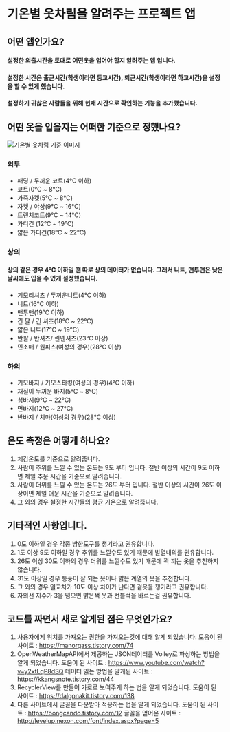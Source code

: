 # 기온별 옷차림을 알려주는 프로젝트 앱

## 어떤 앱인가요?

#### 설정한 외출시간을 토대로 어떤옷을 입어야 할지 알려주는 앱 입니다.
#### 설정한 시간은 출근시간(학생이라면 등교시간), 퇴근시간(학생이라면 하교시간)을 설정을 할 수 있게 했습니다.
#### 설정하기 귀찮은 사람들을 위해 현재 시간으로 확인하는 기능을 추가했습니다.

## 어떤 옷을 입을지는 어떠한 기준으로 정했나요?

![기온별 옷차림 기준 이미지](https://user-images.githubusercontent.com/68115246/107111278-262e1400-6892-11eb-9761-858d941e836c.jpg)

### 외투
 - 패딩 / 두꺼운 코트(4℃ 이하)
 - 코트(0℃ ~ 8℃)
 - 가죽자켓(5℃ ~ 8℃)
 - 자켓 / 야상(9℃ ~ 16℃)
 - 트랜치코트(9℃ ~ 14℃)
 - 가디건 (12℃ ~ 19℃)
 - 얇은 가디건(18℃ ~ 22℃)

### 상의
#### 상의 같은 경우 4℃ 이하일 땐 따로 상의 데이터가 없습니다. 그래서 니트, 맨투맨은 낮은 날씨에도 입을 수 있게 설정했습니다.
 - 기모티셔츠 / 두꺼운니트(4℃ 이하)
 - 니트(16℃ 이하)
 - 맨투맨(19℃ 이하)
 - 긴 팔 / 긴 셔츠(18℃ ~ 22℃)
 - 얇은 니트(17℃ ~ 19℃)
 - 반팔 / 반셔츠/ 린넨셔츠(23℃ 이상)
 - 민소매 / 원피스(여성의 경우)(28℃ 이상)

### 하의
 - 기모바지 / 기모스타킹(여성의 경우)(4℃ 이하)
 - 재질이 두꺼운 바지(5℃ ~ 8℃)
 - 청바지(9℃ ~ 22℃)
 - 면바지(12℃ ~ 27℃)
 - 반바지 / 치마(여성의 경우)(28℃ 이상)


## 온도 측정은 어떻게 하나요?

1. 체감온도를 기준으로 알려줍니다.
2. 사람이 추위를 느낄 수 있는 온도는 9도 부터 입니다. 절반 이상의 시간이 9도 이하면 제일 추운 시간을 기준으로 알려줍니다.
3. 사람이 더위를 느낄 수 있는 온도는 26도 부터 입니다. 절반 이상의 시간이 26도 이상이면 제일 더운 시간을 기준으로 알려줍니다.
4. 그 외의 경우 설정한 시간들의 평균 기온으로 알려줍니다.

## 기타적인 사항입니다.

1. 0도 이하일 경우 각종 방한도구를 챙기라고 권유합니다.
2. 1도 이상 9도 이하일 경우 추위를 느낄수도 있기 때문에 발열내의를 권유합니다.
3. 26도 이상 30도 이하의 경우 더위를 느낄수도 있기 때문에 꽉 끼는 옷을 추천하지 않습니다.
4. 31도 이상일 경우 통풍이 잘 되는 옷이나 밝은 계열의 옷을 추천합니다.
5. 그 외의 경우 일교차가 10도 이상 차이가 난다면 겉옷을 챙기라고 권유합니다.
6. 자외선 지수가 3을 넘으면 밝은색 옷과 선블럭을 바르는걸 권유합니다.


## 코드를 짜면서 새로 알게된 점은 무엇인가요?

1. 사용자에게 위치를 가져오는 권한을 가져오는것에 대해 알게 되었습니다.
  도움이 된 사이트 : https://manorgass.tistory.com/74
2. OpenWeatherMapAPI에서 제공하는 JSON데이터를 Volley로 파싱하는 방법을 알게 되었습니다.
  도움이 된 사이트 : https://www.youtube.com/watch?v=y2xtLqP8dSQ
  데이터 읽는 방법을 알게된 사이트 : https://kkangsnote.tistory.com/44
3. RecyclerView를 만들어 가로로 보여주게 하는 법을 알게 되었습니다.
  도움이 된 사이트 : https://dalgonakit.tistory.com/138
4. 다른 사이트에서 글꼴을 다운받아 적용하는 법을 알게 되었습니다.
  도움이 된 사이트 : https://bongcando.tistory.com/12
  글꼴을 얻어온 사이트 : http://levelup.nexon.com/font/index.aspx?page=5
